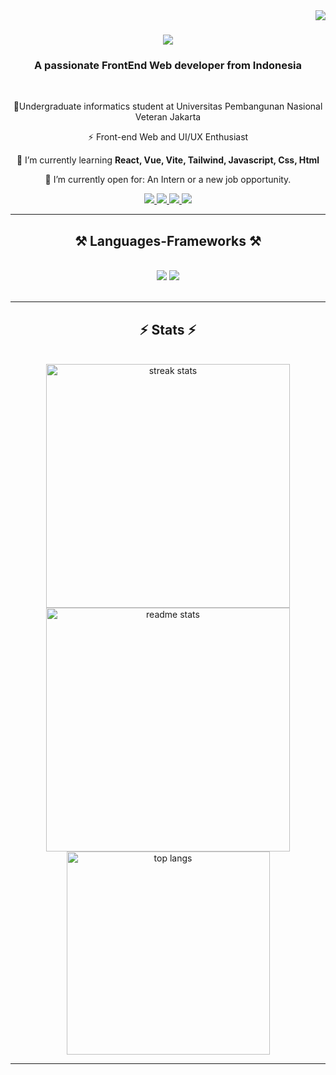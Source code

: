 <img align="right" src="https://visitor-badge.laobi.icu/badge?page_id=FarhanSukmana.FarhanSukmana" />

<h1 align="center">
    <img src="https://readme-typing-svg.herokuapp.com/?font=Righteous&size=35&center=true&vCenter=true&width=500&height=70&duration=4000&lines=Hi+There!+👋;+I'm+Farhan+Sukmana!;" />
</h1>

<h3 align="center">A passionate FrontEnd Web developer from Indonesia</h3>

<br/>

<div align="center">
 
 🔭Undergraduate informatics student at Universitas Pembangunan Nasional Veteran Jakarta 
 
⚡ Front-end Web and UI/UX Enthusiast

 🌱 I’m currently learning **React, Vue, Vite, Tailwind, Javascript, Css, Html**

💬 I’m currently open for: An Intern or a new job opportunity.


 </div>
 
<div align="center"> 
  <a href="https://www.instagram.com/sukmanafarhan/?next=%2F">
    <img src="https://img.shields.io/badge/Instagram-E4405F?style=for-the-badge&logo=instagram&logoColor=white" />
  </a>
  <a href="mailto:sukmanafarhan2@gmail.com">
    <img src="https://img.shields.io/badge/Gmail-333333?style=for-the-badge&logo=gmail&logoColor=red" />
  </a>
  <a href="https://www.linkedin.com/in/mfarhansukmana/" target="_blank">
    <img src="https://img.shields.io/badge/LinkedIn-0077B5?style=for-the-badge&logo=linkedin&logoColor=white" target="_blank" />
  </a>
  <a href="https://github.com/FarhanSukmana" target="_blank">
     <img src="https://img.shields.io/badge/Portfolio-FF5722?style=for-the-badge&logo=todoist&logoColor=white" target="_blank" /> <!-- sqlite, safari, google-chrome are other good icon options -->
  </a>
</div>

 <hr/>
 
<h2 align="center">⚒️ Languages-Frameworks ⚒️</h2>
<br/>
<div align="center">
    <img src="https://skillicons.dev/icons?i=react,html,css,vscode,github,figma,tailwind" />
    <img src="https://skillicons.dev/icons?i=python,javascript,c,java" /><br>
</div>

<br/>
<hr/>

<h2 align="center">⚡ Stats ⚡</h2>
<br>
<div align=center>
  <img width=390 src="https://github-readme-streak-stats.herokuapp.com/?user=FarhanSukmana&theme=dark&hide_border=true" alt="streak stats"/>
  <img width=390 src="https://github-readme-stats.vercel.app/api?username=FarhanSukmana&theme=dark&show_icons=true&hide_border=true&count_private=true" alt="readme stats" />
  <br/>
  <img width=325 align="center" src="https://github-readme-stats.vercel.app/api/top-langs/?username=FarhanSukmana&theme=dark&show_icons=true&hide_border=true&layout=compact" alt="top langs" />
</div>
<hr/>

<br/>
